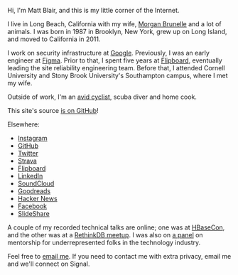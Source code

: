 Hi, I'm Matt Blair, and this is my little corner of the Internet.

I live in Long Beach, California with my wife, [Morgan Brunelle](https://www.morganbrunelle.com) and a lot of animals. I was born in 1987 in Brooklyn, New York, grew up on Long Island, and moved to California in 2011.

I work on security infrastructure at [Google](https://www.google.com). Previously, I was an early engineer at [Figma](https://www.figma.com). Prior to that, I spent five years at [Flipboard](https://flipboard.com), eventually leading the site reliability engineering team. Before that, I attended Cornell University and Stony Brook University's Southampton campus, where I met my wife.

Outside of work, I'm an [avid cyclist](https://www.strava.com/athletes/mattyblair), scuba diver and home cook.

This site's source [is on GitHub](https://github.com/mblair/matthewblair.net)!

Elsewhere:

-	[Instagram](https://instagram.com/m_blair)
-	[GitHub](https://github.com/mblair)
-	[Twitter](https://twitter.com/mattyblair)
-	[Strava](https://www.strava.com/athletes/mattyblair)
-	[Flipboard](https://flipboard.com/@mb)
-	[LinkedIn](https://www.linkedin.com/in/matthewablair)
-	[SoundCloud](https://soundcloud.com/matthewblair/likes)
-	[Goodreads](https://www.goodreads.com/user/show/5232574-matt-blair)
-	[Hacker News](https://news.ycombinator.com/user?id=mattyb)
-	[Facebook](https://www.facebook.com/matthewblair)
-	[SlideShare](http://www.slideshare.net/matthewblair/slideshows)

A couple of my recorded technical talks are online; one was at [HBaseCon](https://vimeo.com/128194533), and the other was at a [RethinkDB meetup](https://www.youtube.com/watch?v=3ScLnROJ-iU). I was also on [a panel](https://figma.splashthat.com/) on mentorship for underrepresented folks in the technology industry.

Feel free to [email me](mailto:me@matthewblair.net). If you need to contact me with extra privacy, email me and we'll connect on Signal.

